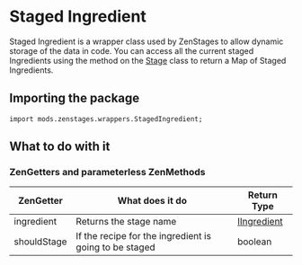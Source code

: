 # Staged Ingredient
Staged Ingredient is a wrapper class used by ZenStages to allow dynamic storage of the data in code. You can access all the current staged Ingredients using the method on the [Stage]() class to return a Map of Staged Ingredients.

## Importing the package
`import mods.zenstages.wrappers.StagedIngredient;`

## What to do with it

### ZenGetters and parameterless ZenMethods
| ZenGetter   | What does it do                                        | Return Type                                         |
|-------------|--------------------------------------------------------|-----------------------------------------------------|
| ingredient  | Returns the stage name                                 | [IIngredient](/Vanilla/Variable_Types/IIngredient/) |
| shouldStage | If the recipe for the ingredient is going to be staged | boolean                                             |